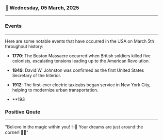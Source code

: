 ### 📅 Wednesday, 05 March, 2025
------
### Events
------
Here are some notable events that have occurred in the USA on March 5th throughout history:

- **1770**: The Boston Massacre occurred when British soldiers killed five colonists, escalating tensions leading up to the American Revolution.
  
- **1849**: David W. Johnston was confirmed as the first United States Secretary of the Interior.

- **1912**: The first-ever electric taxicabs began service in New York City, helping to modernize urban transportation.

- **193
### Positive Qoute
------
"Believe in the magic within you! ✨💖 Your dreams are just around the corner! 🌈🌟"
